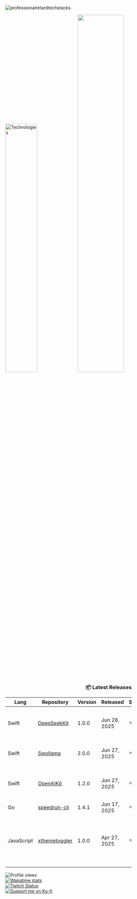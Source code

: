 ![professionalretardtechstacks](https://github.com/user-attachments/assets/108655df-7d5d-43dd-884a-7406a52221d3)

<p align="left">
  <img width="45%" src="https://github-readme-stats.vercel.app/api/top-langs/?username=marcusziade&theme=transparent&hide_border=true&layout=compact&langs_count=10&locale=en&custom_title=Technologies&hide=css,scss,html,HTTP,Pug,Ruby,Javascript,Kotlin,Dockerfile,Shell,PowerShell,Makefile" alt="Technologies" />
  <img width="54%" src="https://github-readme-stats.vercel.app/api?username=marcusziade&hide_border=true&custom_title=Open%20Source&theme=transparent" />
</p>






















































<!-- Recent Releases -->
<div style="width: 80%; text-align: right;">
<h3>📦 Latest Releases</h3>
<table style="margin-left: auto;">
<thead>
<tr>
<th>Lang</th>
<th>Repository</th>
<th>Version</th>
<th>Released</th>
<th>Stars</th>
<th>Description</th>
</tr>
</thead>
<tbody>
<tr>
      <td>Swift</td>
      <td><a href="https://github.com/marcusziade/DeepSeekKit/releases/tag/1.0.0">DeepSeekKit</a></td>
      <td>1.0.0</td>
      <td>Jun 28, 2025</td>
      <td>⭐ 0</td>
      <td>A comprehensive Swift SDK for the DeepSeek API</td>
    </tr>
<tr>
      <td>Swift</td>
      <td><a href="https://github.com/marcusziade/Swollama/releases/tag/2.0.0">Swollama</a></td>
      <td>2.0.0</td>
      <td>Jun 27, 2025</td>
      <td>⭐ 10</td>
      <td>A comprehensive Swift SDK for Ollama</td>
    </tr>
<tr>
      <td>Swift</td>
      <td><a href="https://github.com/marcusziade/OpenAIKit/releases/tag/1.2.0">OpenAIKit</a></td>
      <td>1.2.0</td>
      <td>Jun 27, 2025</td>
      <td>⭐ 7</td>
      <td>A comprehensive Swift SDK for the OpenAI API.</td>
    </tr>
<tr>
      <td>Go</td>
      <td><a href="https://github.com/marcusziade/speedrun-cli/releases/tag/1.4.1">speedrun-cli</a></td>
      <td>1.4.1</td>
      <td>Jun 17, 2025</td>
      <td>⭐ 0</td>
      <td>CLI client for speedrun.com</td>
    </tr>
<tr>
      <td>JavaScript</td>
      <td><a href="https://github.com/marcusziade/xthemetoggler/releases/tag/1.0.0">xthemetoggler</a></td>
      <td>1.0.0</td>
      <td>Apr 27, 2025</td>
      <td>⭐ 0</td>
      <td> Extension that adds a dedicated button on X.com to quickly access display settings</td>
    </tr>
</tbody>
</table>
</div>
<!-- End Recent Releases -->























































</div>


<div style="display: flex; justify-content: space-between; align-items: flex-start;">
  <div style="width: 35%;">
    <img src="https://komarev.com/ghpvc/?username=marcusziade&label=Profile%20views&color=0e75b6&style=flat" alt="Profile views" /><br>
    <a href="https://wakatime.com/@52d828f5-807b-496a-bfc0-5dbef43c05e5"><img src="https://wakatime.com/badge/user/52d828f5-807b-496a-bfc0-5dbef43c05e5.svg" alt="Wakatime stats" /></a><br>
    <a href="https://www.twitch.tv/guitaripod"><img src="https://img.shields.io/twitch/status/guitaripod?logo=twitchsx&style=for-the-badge&color=0891b2&labelColor=7F00FF&label=TWITCH+STATUS" alt="Twitch Status" /></a><br>
    <a href="https://ko-fi.com/A0A6EOA7C"><img src="https://ko-fi.com/img/githubbutton_sm.svg" alt="Support me on Ko-fi" /></a><br>
  </div>

  

